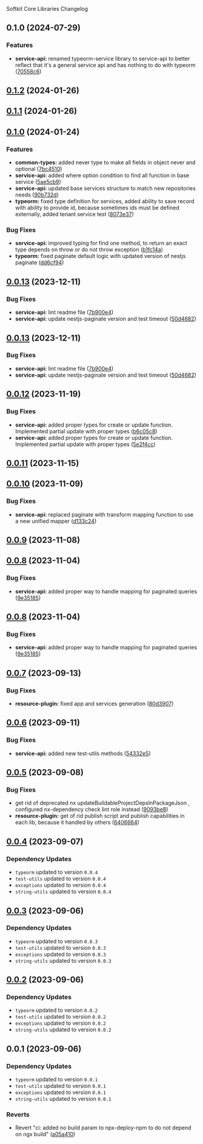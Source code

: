 Softkit Core Libraries Changelog
## 0.1.0 (2024-07-29)


### Features

* **service-api:** renamed typeorm-service library to service-api to better reflect that it's a general service api and has nothing to do with typeorm ([70558c6](https://github.com/softkitit/softkit-core/commit/70558c639de77f9b962580638b050a745a167c85))

## [0.1.2](https://github.com/softkitit/softkit-core/compare/service-api-0.1.1...service-api-0.1.2) (2024-01-26)

## [0.1.1](https://github.com/softkitit/softkit-core/compare/service-api-0.1.0...service-api-0.1.1) (2024-01-26)

## [0.1.0](https://github.com/softkitit/softkit-core/compare/service-api-0.0.13...service-api-0.1.0) (2024-01-24)


### Features

* **common-types:** added never type to make all fields in object never and optional ([7bc4510](https://github.com/softkitit/softkit-core/commit/7bc45100b9aaa6228a1acf1abc94dc1f7082b51f))
* **service-api:** added where option condition to find all function in base service ([5ae5cb9](https://github.com/softkitit/softkit-core/commit/5ae5cb91dd976b9ac4e324d4708fe7313903a4cf))
* **service-api:** updated base services structure to match new repositories needs ([90b732d](https://github.com/softkitit/softkit-core/commit/90b732dd3b3cbc9ea6ea6875d3a4aa8c4e600f34))
* **typeorm:** fixed type definition for services, added ability to save record with ability to provide id, because sometimes ids must be defined externally, added tenant service test ([8073e37](https://github.com/softkitit/softkit-core/commit/8073e374e5ba9b25f8f908a52ae8fa592a2c4c0d))


### Bug Fixes

* **service-api:** improved typing for find one method, to return an exact type depends on throw or do not throw exception ([b1fc14a](https://github.com/softkitit/softkit-core/commit/b1fc14a5ad7b20c7022d3f76933a69cbc35b6899))
* **typeorm:** fixed paginate default logic with updated version of nestjs paginate ([dd6cf94](https://github.com/softkitit/softkit-core/commit/dd6cf94ab330ca9edde61454b8ee6461b57ff136))

## [0.0.13](https://github.com/softkitit/softkit-core/compare/service-api-0.0.12...service-api-0.0.13) (2023-12-11)


### Bug Fixes

* **service-api:** lint readme file ([7b900e4](https://github.com/softkitit/softkit-core/commit/7b900e4487a1488b55829b2a862b93712e9fba24))
* **service-api:** update nestjs-paginate version and test timeout ([50d4682](https://github.com/softkitit/softkit-core/commit/50d4682076c74c27f06afe2467d3df6114b214b3))

## [0.0.13](https://github.com/softkitit/softkit-core/compare/service-api-0.0.12...service-api-0.0.13) (2023-12-11)


### Bug Fixes

* **service-api:** lint readme file ([7b900e4](https://github.com/softkitit/softkit-core/commit/7b900e4487a1488b55829b2a862b93712e9fba24))
* **service-api:** update nestjs-paginate version and test timeout ([50d4682](https://github.com/softkitit/softkit-core/commit/50d4682076c74c27f06afe2467d3df6114b214b3))

## [0.0.12](https://github.com/softkitit/softkit-core/compare/service-api-0.0.11...service-api-0.0.12) (2023-11-19)


### Bug Fixes

* **service-api:** added proper types for create or update function. Implemented partial update with proper types ([b6c05c8](https://github.com/softkitit/softkit-core/commit/b6c05c80628779098b12b319d91fdcfbf714f50c))
* **service-api:** added proper types for create or update function. Implemented partial update with proper types ([5e2f4cc](https://github.com/softkitit/softkit-core/commit/5e2f4cc01f43399988243425d64a1ed72b8e5c47))

## [0.0.11](https://github.com/softkitit/softkit-core/compare/service-api-0.0.10...service-api-0.0.11) (2023-11-15)

## [0.0.10](https://github.com/softkitit/softkit-core/compare/service-api-0.0.9...service-api-0.0.10) (2023-11-09)


### Bug Fixes

* **service-api:** replaced paginate with transform mapping function to use a new unified mapper ([d133c24](https://github.com/softkitit/softkit-core/commit/d133c24e59e392a091d139467f057f1875842e8a))

## [0.0.9](https://github.com/softkitit/softkit-core/compare/service-api-0.0.8...service-api-0.0.9) (2023-11-08)

## [0.0.8](https://github.com/softkitit/softkit-core/compare/service-api-0.0.7...service-api-0.0.8) (2023-11-04)


### Bug Fixes

* **service-api:** added proper way to handle mapping for paginated queries ([9e35185](https://github.com/softkitit/softkit-core/commit/9e35185d6216ce64e03d162fb55fb7ddaf73a4ff))

## [0.0.8](https://github.com/saas-buildkit/saas-buildkit-core/compare/service-api-0.0.7...service-api-0.0.8) (2023-11-04)


### Bug Fixes

* **service-api:** added proper way to handle mapping for paginated queries ([9e35185](https://github.com/saas-buildkit/saas-buildkit-core/commit/9e35185d6216ce64e03d162fb55fb7ddaf73a4ff))

## [0.0.7](https://github.com/saas-buildkit/saas-buildkit-core/compare/service-api-0.0.6...service-api-0.0.7) (2023-09-13)


### Bug Fixes

* **resource-plugin:** fixed app and services generation ([80d3907](https://github.com/saas-buildkit/saas-buildkit-core/commit/80d3907881ca244e96aa017c8c9a3a83b2c132aa))

## [0.0.6](https://github.com/saas-buildkit/saas-buildkit-core/compare/service-api-0.0.5...service-api-0.0.6) (2023-09-11)


### Bug Fixes

* **service-api:** added new test-utils methods ([54332e5](https://github.com/saas-buildkit/saas-buildkit-core/commit/54332e56cd4cf7c65fb62ca3def0d7add1966ae6))

## [0.0.5](https://github.com/saas-buildkit/saas-buildkit-core/compare/service-api-0.0.4...service-api-0.0.5) (2023-09-08)


### Bug Fixes

* get rid of deprecated nx updateBuildableProjectDepsInPackageJson , configured nx-dependency check lint role instead ([9093be8](https://github.com/saas-buildkit/saas-buildkit-core/commit/9093be892fd5f71629a6c22388e12432dacefdec))
* **resource-plugin:** get of rid publish script and publish capabilities in each lib, because it handled by others ([6406664](https://github.com/saas-buildkit/saas-buildkit-core/commit/64066640d13cfc6bf4e16055349265015d7bcd12))

## [0.0.4](https://github.com/saas-buildkit/saas-buildkit-core/compare/service-api-0.0.3...service-api-0.0.4) (2023-09-07)

### Dependency Updates

* `typeorm` updated to version `0.0.4`
* `test-utils` updated to version `0.0.4`
* `exceptions` updated to version `0.0.4`
* `string-utils` updated to version `0.0.4`
## [0.0.3](https://github.com/saas-buildkit/saas-buildkit-core/compare/service-api-0.0.2...service-api-0.0.3) (2023-09-06)

### Dependency Updates

* `typeorm` updated to version `0.0.3`
* `test-utils` updated to version `0.0.3`
* `exceptions` updated to version `0.0.3`
* `string-utils` updated to version `0.0.3`
## [0.0.2](https://github.com/saas-buildkit/saas-buildkit-core/compare/service-api-0.0.1...service-api-0.0.2) (2023-09-06)

### Dependency Updates

* `typeorm` updated to version `0.0.2`
* `test-utils` updated to version `0.0.2`
* `exceptions` updated to version `0.0.2`
* `string-utils` updated to version `0.0.2`
## 0.0.1 (2023-09-06)

### Dependency Updates

* `typeorm` updated to version `0.0.1`
* `test-utils` updated to version `0.0.1`
* `exceptions` updated to version `0.0.1`
* `string-utils` updated to version `0.0.1`

### Reverts

* Revert "ci: added no build param to npx-deploy-npm to do not depend on ngx build" ([a05a410](https://github.com/saas-buildkit/saas-buildkit-core/commit/a05a41073965039dd9656840a80144dcd6b4e180))
